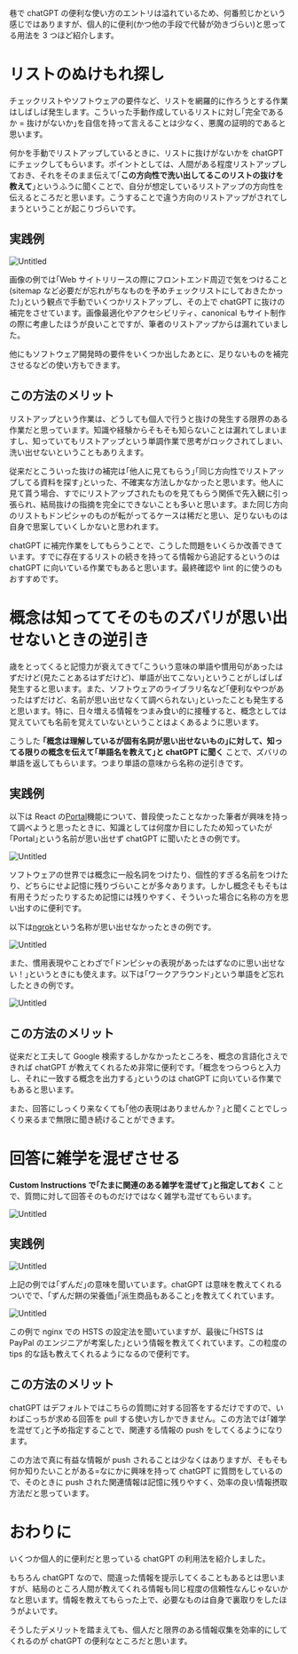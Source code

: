 <!--
title: 個人的におすすめのchatGPT用法 (ぬけもれ探し･意味から逆引き･雑学のpush)
date:  2023-09-10 00:00
categories: []
-->

巷で chatGPT の便利な使い方のエントリは溢れているため、何番煎じかという感じではありますが、個人的に便利(かつ他の手段で代替が効きづらい)と思ってる用法を 3 つほど紹介します。

# リストのぬけもれ探し

チェックリストやソフトウェアの要件など、リストを網羅的に作ろうとする作業はしばしば発生します。こういった手動作成しているリストに対し｢完全であるか = 抜けがないか｣を自信を持って言えることは少なく、悪魔の証明的であると思います。

何かを手動でリストアップしているときに、リストに抜けがないかを chatGPT にチェックしてもらいます。ポイントとしては、人間がある程度リストアップしておき、それをそのまま伝えて｢**この方向性で洗い出してるこのリストの抜けを教えて**｣というふうに聞くことで、自分が想定しているリストアップの方向性を伝えるところだと思います。こうすることで違う方向のリストアップがされてしまうということが起こりづらいです。

## 実践例

![Untitled](https://manaten.net/wp-content/uploads/2023/09/00.png)

画像の例では｢Web サイトリリースの際にフロントエンド周辺で気をつけること(sitemap など必要だが忘れがちなものを予めチェックリストにしておきたかった)｣という観点で手動でいくつかリストアップし、その上で chatGPT に抜けの補完をさせています。画像最適化やアクセシビリティ、canonical もサイト制作の際に考慮したほうが良いことですが、筆者のリストアップからは漏れていました。

他にもソフトウェア開発時の要件をいくつか出したあとに、足りないものを補完させるなどの使い方もできます。

## この方法のメリット

リストアップという作業は、どうしても個人で行うと抜けの発生する限界のある作業だと思っています。知識や経験からそもそも知らないことは漏れてしまいますし、知っていてもリストアップという単調作業で思考がロックされてしまい、洗い出せないということもありえます。

従来だとこういった抜けの補完は｢他人に見てもらう｣｢同じ方向性でリストアップしてる資料を探す｣といった、不確実な方法しかなかったと思います。他人に見て貰う場合、すでにリストアップされたものを見てもらう関係で先入観に引っ張られ、結局抜けの指摘を完全にできないことも多いと思います。また同じ方向のリストもドンピシャのものが転がってるケースは稀だと思い、足りないものは自身で思案していくしかないと思われます。

chatGPT に補完作業をしてもらうことで、こうした問題をいくらか改善できています。すでに存在するリストの続きを持ってる情報から追記するというのは chatGPT に向いている作業でもあると思います。最終確認や lint 的に使うのもおすすめです。

# 概念は知っててそのものズバリが思い出せないときの逆引き

歳をとってくると記憶力が衰えてきて｢こういう意味の単語や慣用句があったはずだけど(見たことあるはずだけど)、単語が出てこない｣ということがしばしば発生すると思います。また、ソフトウェアのライブラリ名など｢便利なやつがあったはずだけど、名前が思い出せなくて調べられない｣といったことも発生すると思います。特に、日々増える情報をつまみ食い的に接種すると、概念としては覚えていても名前を覚えていないということはよくあるように思います。

こうした **｢概念は理解しているが固有名詞が思い出せないもの｣に対して、知ってる限りの概念を伝えて｢単語名を教えて｣と chatGPT に聞く** ことで、ズバリの単語を返してもらいます。つまり単語の意味から名称の逆引きです。

## 実践例

以下は React の[Portal](https://legacy.reactjs.org/docs/portals.html)機能について、普段使ったことなかった筆者が興味を持って調べようと思ったときに、知識としては何度か目にしたため知っていたが｢Portal｣という名前が思い出せず chatGPT に聞いたときの例です。

![Untitled](https://manaten.net/wp-content/uploads/2023/09/01.png)

ソフトウェアの世界では概念に一般名詞をつけたり、個性的すぎる名前をつけたり、どちらにせよ記憶に残りづらいことが多々あります。しかし概念そもそもは有用そうだったりするため記憶には残りやすく、そういった場合に名称の方を思い出すのに便利です。

以下は[ngrok](https://ngrok.com/)という名称が思い出せなかったときの例です。

![Untitled](https://manaten.net/wp-content/uploads/2023/09/02.png)

また、慣用表現やことわざで｢ドンピシャの表現があったはずなのに思い出せない！｣というときにも使えます。以下は｢ワークアラウンド｣という単語をど忘れしたときの例です。

![Untitled](https://manaten.net/wp-content/uploads/2023/09/03.png)

## この方法のメリット

従来だと工夫して Google 検索するしかなかったところを、概念の言語化さえできれば chatGPT が教えてくれるため非常に便利です。｢概念をつらつらと入力し、それに一致する概念を出力する｣というのは chatGPT に向いている作業でもあると思います。

また、回答にしっくり来なくても｢他の表現はありませんか？｣と聞くことでしっくり来るまで無限に聞き続けることができます。

# 回答に雑学を混ぜさせる

**Custom Instructions で｢たまに関連のある雑学を混ぜて｣と指定しておく** ことで、質問に対して回答そのものだけではなく雑学も混ぜてもらいます。

![Untitled](https://manaten.net/wp-content/uploads/2023/09/04.png)

## 実践例

![Untitled](https://manaten.net/wp-content/uploads/2023/09/05.png)

上記の例では｢ずんだ｣の意味を聞いています。chatGPT は意味を教えてくれるついでで、｢ずんだ餅の栄養価｣｢派生商品もあること｣を教えてくれています。

![Untitled](https://manaten.net/wp-content/uploads/2023/09/06.png)

この例で nginx での HSTS の設定法を聞いていますが、最後に｢HSTS は PayPal のエンジニアが考案した｣という情報を教えてくれています。この粒度の tips 的な話も教えてくれるようになるので便利です。

## この方法のメリット

chatGPT はデフォルトではこちらの質問に対する回答をするだけですので、いわばこっちが求める回答を pull する使い方しかできません。この方法では｢雑学を混ぜて｣と予め指定することで、関連する情報の push をしてくるようになります。

この方法で真に有益な情報が push されることは少なくはありますが、そもそも何か知りたいことがある=なにかに興味を持って chatGPT に質問をしているので、そのときに push された関連情報は記憶に残りやすく、効率の良い情報摂取方法だと思っています。

# おわりに

いくつか個人的に便利だと思っている chatGPT の利用法を紹介しました。

もちろん chatGPT なので、間違った情報を提示してくることもあるとは思いますが、結局のところ人間が教えてくれる情報も同じ程度の信頼性なんじゃないかなと思います。情報を教えてもらった上で、必要なものは自身で裏取りをしたほうがよいです。

そうしたデメリットを踏まえても、個人だと限界のある情報収集を効率的にしてくれるのが chatGPT の便利なところだと思います。
